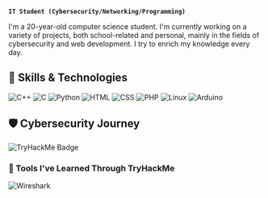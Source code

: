 **`IT Student (Cybersecurity/Networking/Programming)`**

I'm a 20-year-old computer science student. I'm currently working on a variety of projects, both school-related and personal, mainly in the fields of cybersecurity and web development. I try to enrich my knowledge every day.

## 🧱 Skills & Technologies
![C++](https://skillicons.dev/icons?i=cpp)
![C](https://skillicons.dev/icons?i=c)
![Python](https://skillicons.dev/icons?i=python)
![HTML](https://skillicons.dev/icons?i=html)
![CSS](https://skillicons.dev/icons?i=css)
![PHP](https://skillicons.dev/icons?i=php)
![Linux](https://skillicons.dev/icons?i=linux)
![Arduino](https://skillicons.dev/icons?i=arduino)

## 🛡️ Cybersecurity Journey
![TryHackMe Badge](https://tryhackme-badges.s3.amazonaws.com/cnd.png)

### 🧰 Tools I've Learned Through TryHackMe
![Wireshark](https://go-skill-icons.vercel.app/api/icons?i=wireshark,burpsuite&titles=true)
